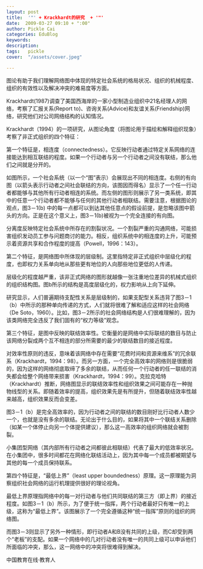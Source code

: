 ```yaml
---
layout: post  
title:  '"' + Krackhardt的研究  + '"'
date:  2009-03-27 09:10 + ":00" 
author: Pickle Cai  
categories: EduBlog  
keywords: 
description:   
tags:	pickle   
cover:  "/assets/cover.jpeg"  

---  
```

    
图论有助于我们理解网络图中体现的特定社会系统的格局状况、组织的机械程度、组织的有效性以及解决冲突的难易度等方面。



 



Krackhardt(1987)调查了美国西海岸的一家小型制造业组织中21名经理人的网络，考察了汇报关系(Report to)、咨询关系(Advice)和友谊关系(Friendship)网络，研究他们对公司网络结构的认知情况。



 



Krackhardt（1994）的一项研究，从图论角度（将图论用于描绘和解释组织现象）考察了非正式组织的四个特征：



第一个特征是，相连度（connectedness）。它反映行动者通过特定关系网络的连接能达到相互联结的程度。如果一个行动者与另一个行动者之间没有联结，那么他们之间就是分开的。 















如图所示，一个社会系统（以一个“图”表示）会展现出不同的相连度。右侧的有向图（以箭头表示行动者之间社会联结的方向，该图因而得名）显示了一个任一行动者都能够与其他所有行动者相连的系统。而左侧的图形则展示了另一类系统，即其中的任意一个行动者都不能够与任何的其他行动者相联结。需要注意，根据图论的观点，图3－1(b) 中的每一点都可以到达其他任意点的假设前提，是忽略该图中箭头的方向。正是在这个意义上，图3－1(b)被视为一个完全连接的有向图。 



分离度反映特定社会系统中所存在的割裂状况。一个割裂严重的沟通网络，可能损害组织发动员工参与问题商讨的能力。相反，组织系统中的相连度的上升，可能预示着资源共享和合作程度的提高（Powell，1996：143）。 



第二个特征，是网络图中所体现的层级制。这里指特定非正式组织中层级化的程度，也即权力关系单向地从那些更有地位的人向那些地位更低的人传递。 



层级化的程度越严重，该非正式网络的图形就越像一张注重地位差异的机械式组织的组织结构图。图b所示的结构是高度层级化的，权力影响从上向下延伸。 



研究显示，人们普遍期待支配性关系是层级制的，如果支配型关系违背了图3－1（b）中所示的那种单向传递的方式，人们就将很难了解和适应这样的社会网络（De Soto，1960）。比如，图3－2所示的社会网络结构是人们很难理解的，因为该类网络完全违反了我们固有的“权力等级”观念。 







第三个特征，是图中反映的联结效率性。它衡量的是网络中实际联结的数目与防止该网络分裂成两个互不相连的部分所需要的最少的联结数目的接近程度。 



对效率性原则的违反，意味着该网络中存在需要“花费时间和资源来维系”的冗余联系（Krackhardt，1994：98）。而另一方面，一个完全高效率的网络则是很脆弱的，因为这样的网络彻底取缔了多余的联结，从而任何一个行动者的任一联结的消失都会给整个网络带来损害（Krackhardt，1994：99）。克拉克哈特（Krackhardt）推断，网络图显示的联结效率性和组织效果之间可能存在一种抛物线型的关系。即随着效率的提高，组织效果先是有所提升，但随着联结效率性越来越高，组织效果反而会变差。 



图3－1（b）是完全高效率的，因为行动者之间的联结的数目刚好比行动者人数少一个，也就是没有多余的联结。无论出于什么目的，如果将其中一个联结关系删除（如某一个体停止向另一个体提供建议），那么这一高效率的组织网络就会被割裂。 



小集团型网络（其内部所有行动者之间都彼此相联结）代表了最大的低效率状况。在小集团中，很多时间都花在网络化联结活动上，因为其中每一个成员都被期望与其他的每一个成员保持联系。 



第四个特征是，“最低上界”（least upper boundedness）原理。这一原理能为洞察组织社会网络的运行机理提供很好的理论视角。 



最低上界原理指网络中的每一对行动者与他们共同联结的第三方（即上界）的接近程度。如图3－1（b）所示，为了便于统一指挥，两个行动者最好只有唯一的上级，这称为“最低上界”。该图展示了一个完全遵循这种“统一指挥”原则的组织的网络图。 

而图3－3则显示了另外一种情形，即行动者A和B没有共同的上级，而C却受到两个“老板”的支配。如果一个网络中的几对行动者没有唯一的共同上级可以申诉他们所面临的冲突，那么，这一网络中的冲突将很难得到解决。 









		    
 中国教育在线·教育人

